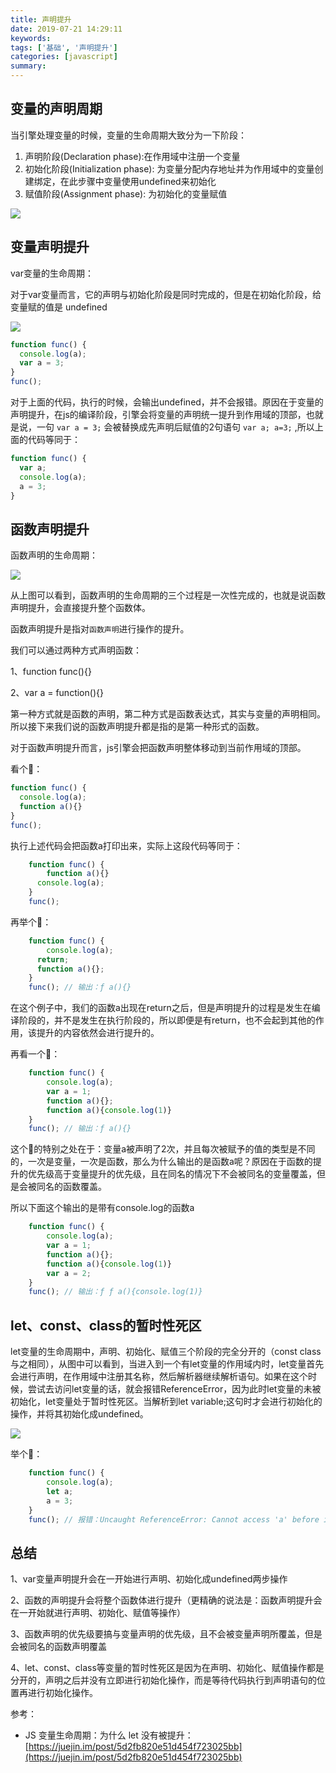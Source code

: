 ```yaml
---
title: 声明提升
date: 2019-07-21 14:29:11
keywords:
tags: ['基础', '声明提升']
categories: [javascript]
summary:
---
```


## 变量的声明周期

当引擎处理变量的时候，变量的生命周期大致分为一下阶段：

1. 声明阶段(Declaration phase):在作用域中注册一个变量
2. 初始化阶段(Initialization phase): 为变量分配内存地址并为作用域中的变量创建绑定，在此步骤中变量使用undefined来初始化
3. 赋值阶段(Assignment phase): 为初始化的变量赋值

![](/images/Untitled-9807c575-8d4b-442f-884d-3f32c8d950f0.png)

## 变量声明提升

var变量的生命周期：

对于var变量而言，它的声明与初始化阶段是同时完成的，但是在初始化阶段，给变量赋的值是 undefined

![](/images/Untitled-aea48e91-7023-428d-86fd-50b8db377d5e.png)

```javascript
function func() {
  console.log(a);
  var a = 3;
}
func();
```

对于上面的代码，执行的时候，会输出undefined，并不会报错。原因在于变量的声明提升，在js的编译阶段，引擎会将变量的声明统一提升到作用域的顶部，也就是说，一句 `var a = 3;` 会被替换成先声明后赋值的2句语句 `var a; a=3;` ,所以上面的代码等同于：
```javascript
function func() {
  var a;
  console.log(a);
  a = 3;
}
```

## 函数声明提升

函数声明的生命周期：

![](/images/Untitled-7566e819-f83a-480b-a1f3-164c9f0851a6.png)

从上图可以看到，函数声明的生命周期的三个过程是一次性完成的，也就是说函数声明提升，会直接提升整个函数体。

函数声明提升是指对`函数声明`进行操作的提升。

我们可以通过两种方式声明函数：

1、function func(){}

2、var a = function(){}

第一种方式就是函数的声明，第二种方式是函数表达式，其实与变量的声明相同。所以接下来我们说的函数声明提升都是指的是第一种形式的函数。

对于函数声明提升而言，js引擎会把函数声明整体移动到当前作用域的顶部。

看个🌰：
```javascript
function func() {
  console.log(a);
  function a(){}
}
func();
```
执行上述代码会把函数a打印出来，实际上这段代码等同于：
```javascript
    function func() {
    	function a(){}
      console.log(a);
    }
    func();
```

再举个🌰：
```javascript
    function func() {
    	console.log(a);
      return;
      function a(){};
    }
    func(); // 输出：ƒ a(){}
```
在这个例子中，我们的函数a出现在return之后，但是声明提升的过程是发生在编译阶段的，并不是发生在执行阶段的，所以即便是有return，也不会起到其他的作用，该提升的内容依然会进行提升的。

再看一个🌰：
```javascript
    function func() {
    	console.log(a);
    	var a = 1;
    	function a(){};
    	function a(){console.log(1)}
    }
    func(); // 输出：ƒ a(){}
```

这个🌰的特别之处在于：变量a被声明了2次，并且每次被赋予的值的类型是不同的，一次是变量，一次是函数，那么为什么输出的是函数a呢？原因在于函数的提升的优先级高于变量提升的优先级，且在同名的情况下不会被同名的变量覆盖，但是会被同名的函数覆盖。

所以下面这个输出的是带有console.log的函数a
```javascript
    function func() {
    	console.log(a);
    	var a = 1;
    	function a(){};
    	function a(){console.log(1)}
    	var a = 2;
    }
    func(); // 输出：ƒ ƒ a(){console.log(1)}
```
## let、const、class的暂时性死区

let变量的生命周期中，声明、初始化、赋值三个阶段的完全分开的（const class与之相同），从图中可以看到，当进入到一个有let变量的作用域内时，let变量首先会进行声明，在作用域中注册其名称，然后解析器继续解析语句。如果在这个时候，尝试去访问let变量的话，就会报错ReferenceError，因为此时let变量的未被初始化，let变量处于暂时性死区。当解析到let variable;这句时才会进行初始化的操作，并将其初始化成undefined。

![](/images/Untitled-57572934-21cf-4c55-b699-1574614a593a.png)

举个🌰：
```javascript
    function func() {
    	console.log(a);
    	let a;
    	a = 3;
    }
    func(); // 报错：Uncaught ReferenceError: Cannot access 'a' before initialization
```
## 总结

1、var变量声明提升会在一开始进行声明、初始化成undefined两步操作

2、函数的声明提升会将整个函数体进行提升（更精确的说法是：函数声明提升会在一开始就进行声明、初始化、赋值等操作）

3、函数声明的优先级要搞与变量声明的优先级，且不会被变量声明所覆盖，但是会被同名的函数声明覆盖

4、let、const、class等变量的暂时性死区是因为在声明、初始化、赋值操作都是分开的，声明之后并没有立即进行初始化操作，而是等待代码执行到声明语句的位置再进行初始化操作。

参考：

- JS 变量生命周期：为什么 let 没有被提升：[https://juejin.im/post/5d2fb820e51d454f723025bb](https://juejin.im/post/5d2fb820e51d454f723025bb)